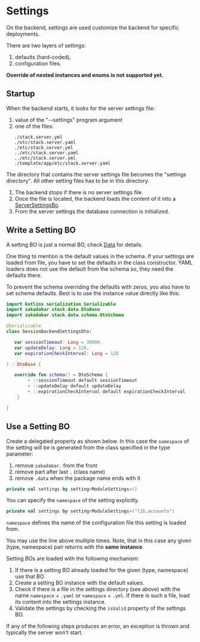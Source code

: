 # Settings

On the backend, settings are used customize the backend for specific deployments.

There are two layers of settings:

1. defaults (hard-coded),
1. configuration files.

**Override of nested instances and enums is not supported yet.**

## Startup

When the backend starts, it looks for the server settings file:

1. value of the "--settings" program argument
2. one of the files:

```
   ./stack.server.yml
   ./etc/stack.server.yaml
   ./etc/stack.server.yml
   ../etc/stack.server.yaml
   ../etc/stack.server.yml
   ./template/app/etc/stack.server.yaml
```

The directory that contains the server settings file becomes the
"settings directory". All other setting files has to be in this directory.

1. The backend stops if there is no server settings file.
1. Once the file is located, the backend loads the content of it into a
   [ServerSettingsBo](/core/core-core/src/commonMain/kotlin/zakadabar/stack/data/builtin/settings/ServerSettingsBo.kt).
1. From the server settings the database connection is initialized.

## Write a Setting BO

A setting BO is just a normal BO, check [Data](../common/Data.md) for details.

One thing to mention is the default values in the schema. If your settings are loaded from file, you have to set the defaults in the class constructor. YAML loaders does not use the default from the
schema so, they need the defaults there.

To prevent the schema overriding the defaults with zeros, you also have to set schema defaults. Best is to use the instance value directly like this:

```kotlin
import kotlinx.serialization.Serializable
import zakadabar.stack.data.DtoBase
import zakadabar.stack.data.schema.DtoSchema

@Serializable
class SessionBackendSettingsDto(

   var sessionTimeout: Long = 30000,
   var updateDelay: Long = 120,
   var expirationCheckInterval: Long = 120

) : DtoBase {

   override fun schema() = DtoSchema {
        + ::sessionTimeout default sessionTimeout
        + ::updateDelay default updateDelay
        + ::expirationCheckInterval default expirationCheckInterval
    }

}
```

## Use a Setting BO

Create a delegated property as shown below. In this case the `namespace` of the
setting will be is generated from the class specified in the type parameter:

1. remove `zakadabar.` from the front
1. remove part after last `.` (class name)
1. remove `.data` when the package name ends with it


```kotlin
private val settings by setting<ModuleSettings>()
```

You can specify the `namespace` of the setting explicitly.

```kotlin
private val settings by setting<ModuleSettings>("lib.accounts")
```

`namespace` defines the name of the configuration file this setting is loaded from.

You may use the line above multiple times. Note, that in this case any given (type, namespace)
pair returns with the **same instance**.

Setting BOs are loaded with the following mechanism:

1. If there is a setting BO already loaded for the given (type, namespace) use that BO.
1. Create a setting BO instance with the default values.
1. Check if there is a file in the settings directory (see above) with the name `namespace` + `.yaml` or
   `namespace` + `.yml`. If there is such a file, load its content into the settings instance.
1. Validate the settings by checking the `isValid` property of the settings BO.

If any of the following steps produces an error, an exception is thrown and typically the server won't start.